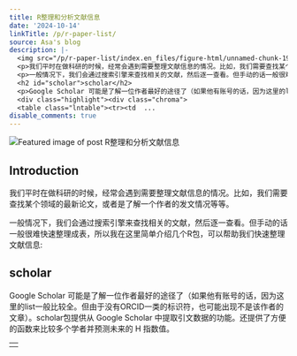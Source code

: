 ```yaml
---
title: R整理和分析文献信息
date: '2024-10-14'
linkTitle: /p/r-paper-list/
source: Asa's blog
description: |-
  <img src="/p/r-paper-list/index.en_files/figure-html/unnamed-chunk-19-1.png" alt="Featured image of post R整理和分析文献信息" /><h2 id="introduction">Introduction</h2>
  <p>我们平时在做科研的时候，经常会遇到需要整理文献信息的情况。比如，我们需要查找某个领域的最新论文，或者是了解一个作者的发文情况等等。</p>
  <p>一般情况下，我们会通过搜索引擎来查找相关的文献，然后逐一查看。但手动的话一般很难快速整理成表，所以我在这里简单介绍几个R包，可以帮助我们快速整理文献信息:</p>
  <h2 id="scholar">scholar</h2>
  <p>Google Scholar 可能是了解一位作者最好的途径了（如果他有账号的话，因为这里的list一般比较全。但由于没有ORCID一类的标识符，也可能出现不是该作者的文章）。scholar包提供从 Google Scholar 中提取引文数据的功能。还提供了方便的函数来比较多个学者并预测未来的 H 指数值。</p>
  <div class="highlight"><div class="chroma">
  <table class="lntable"><tr><td  ...
disable_comments: true
---
```

<img src="/p/r-paper-list/index.en_files/figure-html/unnamed-chunk-19-1.png" alt="Featured image of post R整理和分析文献信息" /><h2 id="introduction">Introduction</h2>
<p>我们平时在做科研的时候，经常会遇到需要整理文献信息的情况。比如，我们需要查找某个领域的最新论文，或者是了解一个作者的发文情况等等。</p>
<p>一般情况下，我们会通过搜索引擎来查找相关的文献，然后逐一查看。但手动的话一般很难快速整理成表，所以我在这里简单介绍几个R包，可以帮助我们快速整理文献信息:</p>
<h2 id="scholar">scholar</h2>
<p>Google Scholar 可能是了解一位作者最好的途径了（如果他有账号的话，因为这里的list一般比较全。但由于没有ORCID一类的标识符，也可能出现不是该作者的文章）。scholar包提供从 Google Scholar 中提取引文数据的功能。还提供了方便的函数来比较多个学者并预测未来的 H 指数值。</p>
<div class="highlight"><div class="chroma">
<table class="lntable"><tr><td  ...